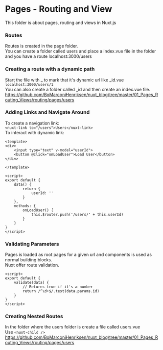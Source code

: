 # Pages - Routing and View
This folder is about pages, routing and views in Nuxt.js  
### Routes
Routes is created in the page folder.  
You can create a folder called users and place a index.vue file in the folder and you have a route localhost:3000/users  
### Creating a route with a dynamic path
Start the file with _ to mark that it's dynamic url like _id.vue  
```localhost:3000/users/1```  
You can also create a folder called _id and then create an index.vue file.  
https://github.com/BoMarconiHenriksen/nuxt_blog/tree/master/01_Pages_Routing_Views/routing/pages/users  
### Adding Links and Navigate Around
To create a navigation link:  
```<nuxt-link to="/users">Users</nuxt-link>```   
To interact with dynamic link:  
```
<template>
<div>
    <input type="text" v-model="userId">
    <button @click="onLoadUser">Load User</button>
</div>
    
</template>

<script>
export default {
    data() {
        return {
            userId: ''
        }
    },
    methods: {
        onLoadUser() {
            this.$router.push('/users/' + this.userId)
        }
    }
}
</script>
```
### Validating Parameters
Pages is loaded as root pages for a given url and components is used as normal building blocks.  
Nuxt offer route validation.  
```
<script>
export default {
    validate(data) {
        // Returns true if it's a number
        return /^\d+$/.test(data.params.id)
    }
}
</script>
```
### Creating Nested Routes
In the folder where the users folder is create a file called users.vue  
Use ```<nuxt-child />```  
https://github.com/BoMarconiHenriksen/nuxt_blog/tree/master/01_Pages_Routing_Views/routing/pages/users  

